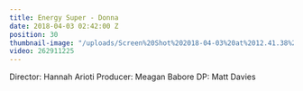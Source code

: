 ```yaml
---
title: Energy Super - Donna
date: 2018-04-03 02:42:00 Z
position: 30
thumbnail-image: "/uploads/Screen%20Shot%202018-04-03%20at%2012.41.38%20pm.png"
video: 262911225
---
```


Director: Hannah Arioti
Producer: Meagan Babore
DP: Matt Davies